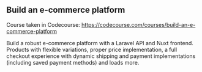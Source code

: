 ## Build an e-commerce platform 

Course taken in Codecourse: https://codecourse.com/courses/build-an-e-commerce-platform

Build a robust e-commerce platform with a Laravel API and Nuxt frontend. Products with flexible variations, proper price implementation, a full checkout experience with dynamic shipping and payment implementations (including saved payment methods) and loads more.
